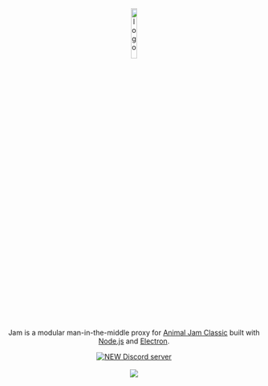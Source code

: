 <div align="center">
  <img src="https://i.imgur.com/Fe6Uvjs.png" alt="logo" width="16%"/>
  <p>
    Jam is a modular man-in-the-middle proxy for <a href="https://classic.animaljam.com">Animal Jam Classic<a/> built with <a href="https://nodejs.org">Node.js</a> and  <a href="https://www.electronjs.org">Electron</a>.
  </p>
      <a href="https://discord.gg/ZNgRbVU4"><img src="https://img.shields.io/discord/936382385078042723?color=5865F2&logo=discord&logoColor=white" alt=" NEW Discord server" /></a>
</div>
<br/>
<div align="center">
  <img src="https://user-images.githubusercontent.com/38108408/151060151-906eb33a-d549-439e-a4a7-197db10b4338.png" />
</div>
